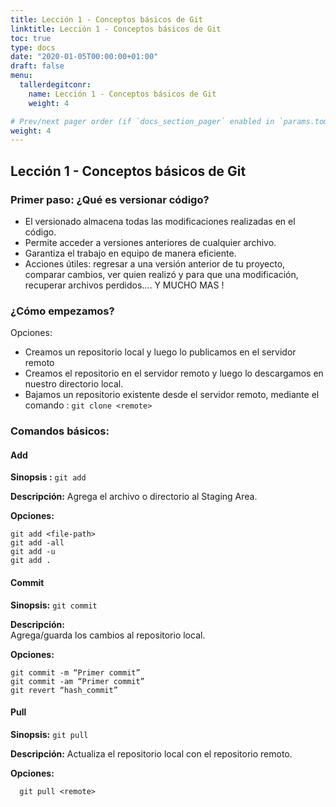```yaml
---
title: Lección 1 - Conceptos básicos de Git
linktitle: Lección 1 - Conceptos básicos de Git
toc: true
type: docs
date: "2020-01-05T00:00:00+01:00"
draft: false
menu:
  tallerdegitconr:
    name: Lección 1 - Conceptos básicos de Git
    weight: 4

# Prev/next pager order (if `docs_section_pager` enabled in `params.toml`)
weight: 4
---
```



## Lección 1 - Conceptos básicos de Git

### Primer paso: ¿Qué es versionar código?

* El versionado almacena todas las modificaciones realizadas en el código.
* Permite acceder a versiones anteriores de cualquier archivo.
* Garantiza el trabajo en equipo de manera eficiente.
* Acciones útiles: regresar a una versión anterior de tu proyecto, comparar cambios, ver quien realizó y para que una modificación, recuperar archivos perdidos…. Y MUCHO MAS ! 


### ¿Cómo empezamos?

Opciones:

* Creamos un repositorio local y luego lo publicamos en el servidor remoto
* Creamos el repositorio en el servidor remoto y luego lo descargamos en nuestro directorio local.
* Bajamos un repositorio existente desde el servidor remoto, mediante el comando :  `git clone <remote>`

### Comandos básicos: 

#### Add

**Sinopsis :** `git add`

**Descripción:**
Agrega el archivo o directorio al Staging Area.

**Opciones:**

``` 
git add <file-path>
git add -all
git add -u
git add .

```

#### Commit

**Sinopsis:** `git commit` 

**Descripción:**  
Agrega/guarda los cambios al repositorio local.

**Opciones:** 

``` 
git commit -m “Primer commit”
git commit -am “Primer commit”
git revert “hash_commit”

```  
#### Pull

**Sinopsis:** `git pull`

**Descripción:** 
Actualiza el repositorio local con el repositorio remoto.

 **Opciones:** 
```
  git pull <remote>

```


